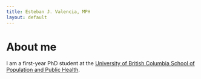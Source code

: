 ```yaml
---
title: Esteban J. Valencia, MPH
layout: default
---
```


# About me
I am a first-year PhD student at the [University of British Columbia School of Population and Public Health](https://www.spph.ubc.ca/).
